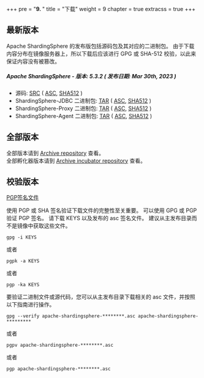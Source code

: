 +++
pre = "<b>9. </b>"
title = "下载"
weight = 9
chapter = true
extracss = true
+++

## 最新版本

Apache ShardingSphere 的发布版包括源码包及其对应的二进制包。
由于下载内容分布在镜像服务器上，所以下载后应该进行 GPG 或 SHA-512 校验，以此来保证内容没有被篡改。

##### Apache ShardingSphere - 版本: 5.3.2 ( 发布日期: Mar 30th, 2023 )

- 源码: [<u>SRC</u>](https://www.apache.org/dyn/closer.lua/shardingsphere/5.3.2/apache-shardingsphere-5.3.2-src.zip) ( [<u>ASC</u>](https://downloads.apache.org/shardingsphere/5.3.2/apache-shardingsphere-5.3.2-src.zip.asc), [<u>SHA512</u>](https://downloads.apache.org/shardingsphere/5.3.2/apache-shardingsphere-5.3.2-src.zip.sha512) )
- ShardingSphere-JDBC 二进制包: [<u>TAR</u>](https://www.apache.org/dyn/closer.lua/shardingsphere/5.3.2/apache-shardingsphere-5.3.2-shardingsphere-jdbc-bin.tar.gz) ( [<u>ASC</u>](https://downloads.apache.org/shardingsphere/5.3.2/apache-shardingsphere-5.3.2-shardingsphere-jdbc-bin.tar.gz.asc), [<u>SHA512</u>](https://downloads.apache.org/shardingsphere/5.3.2/apache-shardingsphere-5.3.2-shardingsphere-jdbc-bin.tar.gz.sha512) )
- ShardingSphere-Proxy 二进制包: [<u>TAR</u>](https://www.apache.org/dyn/closer.lua/shardingsphere/5.3.2/apache-shardingsphere-5.3.2-shardingsphere-proxy-bin.tar.gz) ( [<u>ASC</u>](https://downloads.apache.org/shardingsphere/5.3.2/apache-shardingsphere-5.3.2-shardingsphere-proxy-bin.tar.gz.asc), [<u>SHA512</u>](https://downloads.apache.org/shardingsphere/5.3.2/apache-shardingsphere-5.3.2-shardingsphere-proxy-bin.tar.gz.sha512) )
- ShardingSphere-Agent 二进制包: [<u>TAR</u>](https://www.apache.org/dyn/closer.lua/shardingsphere/5.3.2/apache-shardingsphere-5.3.2-shardingsphere-agent-bin.tar.gz) ( [<u>ASC</u>](https://downloads.apache.org/shardingsphere/5.3.2/apache-shardingsphere-5.3.2-shardingsphere-agent-bin.tar.gz.asc), [<u>SHA512</u>](https://downloads.apache.org/shardingsphere/5.3.2/apache-shardingsphere-5.3.2-shardingsphere-agent-bin.tar.gz.sha512) )

## 全部版本

全部版本请到 [Archive repository](https://archive.apache.org/dist/shardingsphere/) 查看。</br>
全部孵化器版本请到 [Archive incubator repository](https://archive.apache.org/dist/incubator/shardingsphere/) 查看。

## 校验版本

[PGP签名文件](https://downloads.apache.org/shardingsphere/KEYS)

使用 PGP 或 SHA 签名验证下载文件的完整性至关重要。
可以使用 GPG 或 PGP 验证 PGP 签名。
请下载 KEYS 以及发布的 asc 签名文件。
建议从主发布目录而不是镜像中获取这些文件。

```shell
gpg -i KEYS
```

或者

```shell
pgpk -a KEYS
```

或者

```shell
pgp -ka KEYS
```

要验证二进制文件或源代码，您可以从主发布目录下载相关的 asc 文件，并按照以下指南进行操作。

```shell
gpg --verify apache-shardingsphere-********.asc apache-shardingsphere-*********
```

或者

```shell
pgpv apache-shardingsphere-********.asc
```

或者

```shell
pgp apache-shardingsphere-********.asc
```
